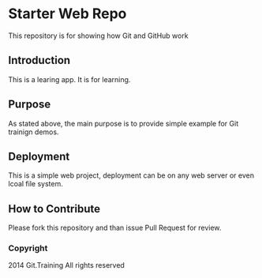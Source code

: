 # Starter Web Repo

This repository is for showing how Git and GitHub work

## Introduction

This is a learing app. It is for learning.

## Purpose

As stated above, the main purpose is to provide simple example for Git trainign demos.

## Deployment

This is a simple web project, deployment can be on any web server or even lcoal file system.

## How to Contribute

Please fork this repository and than issue Pull Request for review.

### Copyright

2014 Git.Training All rights reserved